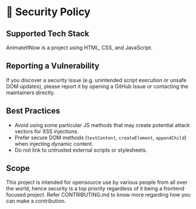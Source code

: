 # 🔐 Security Policy

## Supported Tech Stack
AnimateItNow is a project using HTML, CSS, and JavaScript.

## Reporting a Vulnerability
If you discover a security issue (e.g. unintended script execution or unsafe DOM updates), please report it by opening a GitHub Issue or contacting the maintainers directly.

## Best Practices
- Avoid using some particular JS methods that may create potential attack vectors for XSS injections.
- Prefer secure DOM methods (`textContent`, `createElement`, `appendChild`) when injecting dynamic content.
- Do not link to untrusted external scripts or stylesheets.

## Scope
This project is intended for opensource use by various people from all over the world, hence security is a top priority
regardless of it being a frontend focused project. Refer CONTRIBUTING.md to know more regarding how you can make a contribution.
